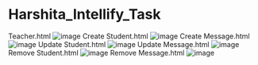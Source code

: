 # Harshita_Intellify_Task
Teacher.html
![image](https://user-images.githubusercontent.com/59272263/113598689-244abc00-965b-11eb-8e81-3f55e4137ca5.png)
Create Student.html
![image](https://user-images.githubusercontent.com/59272263/113598778-46dcd500-965b-11eb-8127-cd07bcf4e8a0.png)
Create Message.html
![image](https://user-images.githubusercontent.com/59272263/113598822-59570e80-965b-11eb-87c9-fa7a74042868.png)
Update Student.html
![image](https://user-images.githubusercontent.com/59272263/113598982-93281500-965b-11eb-830f-1588083ad7f1.png)
Update Message.html
![image](https://user-images.githubusercontent.com/59272263/113599036-aa670280-965b-11eb-80ee-5fd2f2689611.png)
Remove Student.html
![image](https://user-images.githubusercontent.com/59272263/113599087-beaaff80-965b-11eb-9223-d11eba885b56.png)
Remove Message.html
![image](https://user-images.githubusercontent.com/59272263/113599129-cf5b7580-965b-11eb-819f-a8faefda9883.png)


